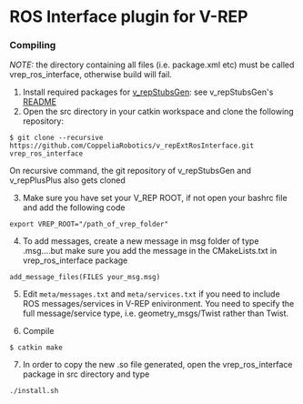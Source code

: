 # ROS Interface plugin for V-REP

### Compiling

_NOTE:_ the directory containing all files (i.e. package.xml etc) must be called vrep_ros_interface, otherwise build will fail.

1. Install required packages for [v_repStubsGen](https://github.com/CoppeliaRobotics/v_repStubsGen): see v_repStubsGen's [README](external/v_repStubsGen/README.md)
2. Open the src directory in your catkin workspace and clone the following repository:
```
$ git clone --recursive https://github.com/CoppeliaRobotics/v_repExtRosInterface.git vrep_ros_interface
```
On recursive command, the git repository of v_repStubsGen and v_repPlusPlus also gets cloned

3. Make sure you have set your V_REP ROOT, if not open your bashrc file and add the following code
```
export VREP_ROOT="/path_of_vrep_folder"
```
4. To add messages, create a new message in msg folder of type .msg....but make sure you add the message in the CMakeLists.txt in vrep_ros_interface package
```
add_message_files(FILES your_msg.msg)
```

5. Edit `meta/messages.txt` and `meta/services.txt` if you need to include ROS messages/services in V-REP enivironment. You need to specify the full message/service type, i.e. geometry_msgs/Twist rather than Twist.

6. Compile
```
$ catkin make
```
7. In order to copy the new .so file generated, open the vrep_ros_interface package in src directory and type
```
./install.sh
```
